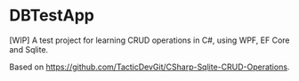 # DBTestApp

[WIP] A test project for learning CRUD operations in C#, using WPF, EF Core and Sqlite.

Based on https://github.com/TacticDevGit/CSharp-Sqlite-CRUD-Operations.
